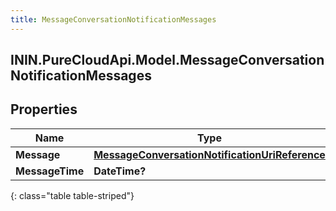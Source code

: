 ```yaml
---
title: MessageConversationNotificationMessages
---
```

## ININ.PureCloudApi.Model.MessageConversationNotificationMessages

## Properties

|Name | Type | Description | Notes|
|------------ | ------------- | ------------- | -------------|
| **Message** | [**MessageConversationNotificationUriReference**](MessageConversationNotificationUriReference.html) |  | [optional] |
| **MessageTime** | **DateTime?** |  | [optional] |
{: class="table table-striped"}


